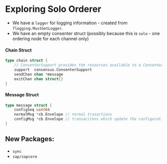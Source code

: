 # Exploring Solo Orderer

- We have a `logger` for logging information - created from `flogging.MustGetLogger`.
- We have an empty consenter struct (possibly because this is `solo` - one ordering node for each channel only)

#### Chain Struct
```go
type chain struct {
    // ConsenterSupport provides the resources available to a Consenter implementation.
	support  consensus.ConsenterSupport 
	sendChan chan *message
	exitChan chan struct{}
}
```

#### Message Struct 
```go
type message struct {
	configSeq uint64
	normalMsg *cb.Envelope // normal trasactions
	configMsg *cb.Envelope // transacitons which update the configuration.
}
```






## New Packages: 
- `sync`
- `zap/zapcore`



